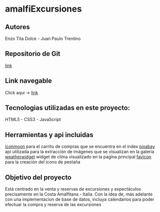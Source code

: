# amalfiExcursiones

## Autores 
Enzo Tita Dolce - Juan Paulo Trentino

## Repositorio de Git
[link](https://github.com/juan-19t/amalfiexcursiones)

## Link navegable
Click aqui -> [link](https://amalfiexcursiones-bv33-git-juan-juan-19t.vercel.app/)

## Tecnologias utilizadas en este proyecto:
HTML5 - CSS3 - JavaScript

## Herramientas y api incluidas
[iconmoon](https://icomoon.io/) para el carrito de compras que se encuentra en el index
[pixabay](https://pixabay.com/api/?key=36340383-d6836109916ee47000c68e28e&q=positano&image_type=photo) api utilizada 
para la extracción de imágenes que se visualizan en la galeria
[weatherwidget](https://weatherwidget.org/es/) widget de clima visualizado en la pagina principal
[favicon](https://favicon.io/) para la creación del icono de pestaña

## Objetivo del proyecto
Está centrado en la venta y reservas de excursiones y expectáculos precisamente en la Costa Amalfitana - Italia.
Con la idea de, más adelante con una implementacion de base de datos, incluya calendarios para poder efectuar la 
compra y reserva de las excursiones
